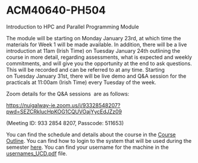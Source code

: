 # ACM40640-PH504
Introduction to HPC and Parallel Programming Module

The module will be starting on Monday January 23rd, at which time the materials for Week 1 will be made available. In addition, there will be a live introduction at 11am (Irish Time) on Tuesday January 24th outlining the course in more detail, regarding assessments, what is expected and weekly commitments, and will give you the opportunity at the end to ask questions. This will be recorded and can be referred to at any time. Starting on Tuesday January 31st, there will be live demo and Q&A session for the practicals at 11:00am (Irish Time) every Tuesday of the week.

Zoom details for the Q&A sessions  are as follows:

https://nuigalway-ie.zoom.us/j/93328548207?pwd=SEZCRklucHpKOG1CQUVOajYycEdJZz09

(Meeting ID: 933 2854 8207, Passcode: 511653)

You can find the schedule and details about the course in the [Course Outline](Course_Outline_Jan23.pdf). You can find how to login to the system that will be used during the semester [here](https://media.heanet.ie/page/56a6eb1c564d429fade36e0d66e828a1). You can find your username for the machine in the [usernames_UCD.pdf](usernames_UCD.pdf) file.
